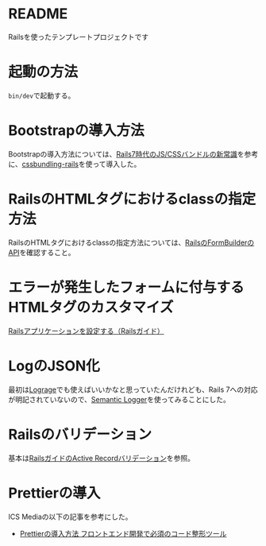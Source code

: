 # README

Railsを使ったテンプレートプロジェクトです

# 起動の方法

`bin/dev`で起動する。

# Bootstrapの導入方法

Bootstrapの導入方法については、[Rails7時代のJS/CSSバンドルの新常識](https://hazm.jp/archives/147)を参考に、[cssbundling-rails](https://github.com/rails/cssbundling-rails)を使って導入した。

# RailsのHTMLタグにおけるclassの指定方法

RailsのHTMLタグにおけるclassの指定方法については、[RailsのFormBuilderのAPI](https://api.rubyonrails.org/classes/ActionView/Helpers/FormBuilder.html)を確認すること。

# エラーが発生したフォームに付与するHTMLタグのカスタマイズ

[Railsアプリケーションを設定する（Railsガイド）](https://railsguides.jp/configuring.html#config-action-view-field-error-proc)

# LogのJSON化

最初は[Lograge](https://github.com/roidrage/lograge)でも使えばいいかなと思っていたんだけれども、Rails 7への対応が明記されていないので、[Semantic Logger](https://logger.rocketjob.io/rails)を使ってみることにした。

# Railsのバリデーション

基本は[RailsガイドのActive Recordバリデーション](https://railsguides.jp/active_record_validations.html)を参照。

# Prettierの導入

ICS Mediaの以下の記事を参考にした。

- [Prettierの導入方法 フロントエンド開発で必須のコード整形ツール](https://ics.media/entry/17030/)

